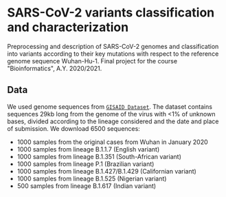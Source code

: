 # SARS-CoV-2 variants classification and characterization
Preprocessing and description of SARS-CoV-2 genomes and classification into variants according to their key mutations with respect to the reference genome sequence Wuhan-Hu-1.
Final project for the course "Bioinformatics", A.Y. 2020/2021.

## Data
We used genome sequences from [`GISAID Dataset`](https://www.gisaid.org/). The dataset contains sequences 29kb long from the genome of the virus with <1% of unknown bases, divided according to the lineage considered and the date and place of submission. We download 6500 sequences:
* 1000 samples from the original cases from Wuhan in January 2020
* 1000 samples from lineage B.1.1.7 (English variant)
* 1000 samples from lineage B.1.351 (South-African variant)
* 1000 samples from lineage P.1 (Brazilian variant)
* 1000 samples from lineage B.1.427/B.1.429 (Californian variant)
* 1000 samples from lineage B.1.525 (Nigerian variant)
* 500 samples from lineage B.1.617 (Indian variant)

